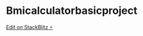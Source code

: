 # Bmicalculatorbasicproject

[Edit on StackBlitz ⚡️](https://stackblitz.com/edit/web-platform-n3xten)